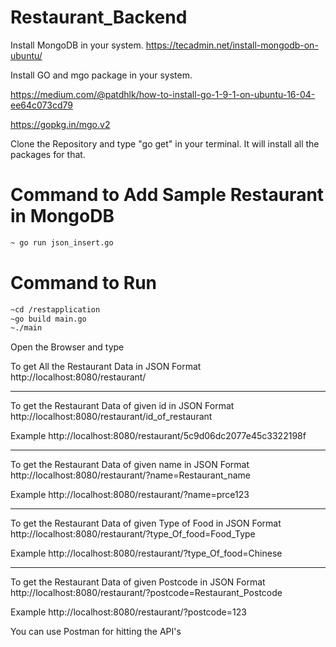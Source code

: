 # Restaurant_Backend
Install MongoDB in your system.
https://tecadmin.net/install-mongodb-on-ubuntu/


Install GO and mgo package in your system.

https://medium.com/@patdhlk/how-to-install-go-1-9-1-on-ubuntu-16-04-ee64c073cd79

https://gopkg.in/mgo.v2


Clone the Repository
and type "go get" in your terminal. It will install all the packages for that.

# Command to Add Sample Restaurant in MongoDB
```bash
~ go run json_insert.go
```

# Command to Run
```bash
~cd /restapplication
~go build main.go
~./main
```

Open the Browser and type

To get All the Restaurant Data in JSON Format
http://localhost:8080/restaurant/       

---------------------------------------------------------------
To get the Restaurant Data of given id  in JSON Format
http://localhost:8080/restaurant/id_of_restaurant       

Example 
http://localhost:8080/restaurant/5c9d06dc2077e45c3322198f

----------------------------------------------------------------
To get the Restaurant Data of given name in JSON Format
http://localhost:8080/restaurant/?name=Restaurant_name

Example
http://localhost:8080/restaurant/?name=prce123

----------------------------------------------------------------
To get the Restaurant Data of given Type of Food in JSON Format
http://localhost:8080/restaurant/?type_Of_food=Food_Type

Example
http://localhost:8080/restaurant/?type_Of_food=Chinese

----------------------------------------------------------------
To get the Restaurant Data of given Postcode in JSON Format
http://localhost:8080/restaurant/?postcode=Restaurant_Postcode

Example
http://localhost:8080/restaurant/?postcode=123

You can use Postman for hitting the API's